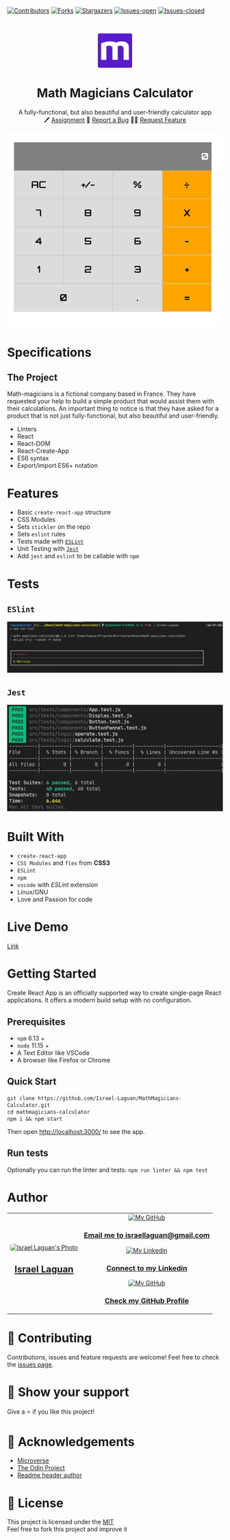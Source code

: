 <!-- PROJECT SHIELDS -->
<!--
*** "reference style" links are used for readability.
*** Reference links are enclosed in brackets [ ] instead of parentheses ( ).
*** See the bottom of this document for the declaration of the reference variables
*** for contributors-url, forks-url, etc. This is an optional, concise syntax you may use.
*** https://www.markdownguide.org/basic-syntax/#reference-style-links
-->

[![Contributors][contributors-shield]][contributors-url]
[![Forks][forks-shield]][forks-url]
[![Stargazers][stars-shield]][stars-url]
[![Issues-open][issues-open-shield]][issues-open-url]
[![Issues-closed][issues-closed-shield]][issues-closed-url]

<!-- PROJECT LOGO -->
<br />
<p align="center">
  <a href="https://www.microverse.org/">
    <img src="docs/microverse.png" alt="Logo" width="80" height="80">
  </a>

  <h1 align="center">
	Math Magicians Calculator
  </h1>

  <p align="center">
    A fully-functional, but also beautiful and user-friendly calculator app
    <br />
	  🖊️
    <a href="https://github.com/microverseinc/project-react-calculator/blob/master/README.md">Assignment</a>
    🐞
    <a href="https://github.com/Israel-Laguan/MathMagicians-Calculator/issues">Report a Bug</a>
    🙋‍♂️
    <a href="https://github.com/Israel-Laguan/MathMagicians-Calculator/issues">Request Feature</a>
  </p>
</p>

[![App](docs/app.png)](https://math-magicians-calculator.herokuapp.com/)

# Specifications

## The Project

Math-magicians is a fictional company based in France. They have requested your help to build a simple product that would assist them with their calculations. An important thing to notice is that they have asked for a product that is not just fully-functional, but also beautiful and user-friendly.

- Linters
- React
- React-DOM
- React-Create-App
- ES6 syntax
- Export/import ES6+ notation

# Features

- Basic `create-react-app` structure
- CSS Modules
- Sets `stickler` on the repo
- Sets `eslint` rules
- Tests made with [`ESLint`](https://eslint.org/)
- Unit Testing with [`Jest`](https://jestjs.io/)
- Add `jest` and `eslint` to be callable with `npm`

# Tests

## `ESlint`

![ESlint](docs/linter.png)

## `Jest`

![Jest](docs/jest.png)

# Built With

- `create-react-app`
- `CSS Modules` and `flex` from **CSS3**
- `ESLint`
- `npm`
- `vscode` with _ESLint_ extension
- Linux/GNU
- Love and Passion for code

# Live Demo

[Link](https://math-magicians-calculator.herokuapp.com/)

# Getting Started

Create React App is an officially supported way to create single-page React applications. It offers a modern build setup with no configuration.

## Prerequisites

- `npm` 6.13 +
- `node` 11.15 +
- A Text Editor like VSCode
- A browser like Firefox or Chrome

## Quick Start

```
git clone https://github.com/Israel-Laguan/MathMagicians-Calculator.git
cd mathmagicians-calculator
npm i && npm start
```

Then open [http://localhost:3000/](http://localhost:3000/) to see the app.

## Run tests

Optionally you can run the linter and tests: `npm run linter && npm test`

# Author
<table style="width:100%">
  <tr>
    <td>
        <div align="center">
            <a href="./docs/img/photo.png" target="_blank" rel="author">
                <img src="https://avatars2.githubusercontent.com/u/36519478?s=460&v=4" style="border-radius: 10%; min-width: 100px;" alt="Israel Laguan's Photo" width="200px">
            </a>
            <h2>
                <a href="https://israel-laguan.github.io/" target="_blank" rel="author">
                    Israel Laguan
                </a>
            </h2>
        </div>
    </td>
    <td>
        <div align="center">
            <a href="mailto:israellaguan@gmail.com" target="_blank" rel="author">
                <img src="https://img.icons8.com/color/48/000000/message-squared.png" style="border-radius: 10%" alt="My GitHub" height="45px">
                <h3>
                    Email me to 
                    <a href="mailto:israellaguan@gmail.com">
                        israellaguan@gmail.com
                    </a>
                </h3>
            </a>
            <a href="https://www.linkedin.com/in/israellaguan/" target="_blank" rel="author">
                <img src="https://img.icons8.com/color/48/000000/linkedin.png" alt="My Linkedin" height="45px">
                <h3>
                    Connect to my Linkedin
                </h3>
            </a>
            <a href="https://github.com/Israel-Laguan" target="_blank" rel="author">
                <img src="https://img.icons8.com/color/48/000000/github--v1.png" 
			style="border-radius: 10%" alt="My GitHub" height="45px"
		>
                <h3>
                    Check my GitHub Profile
                </h3>
            </a>
        </div>
    </td>
  </tr>
</table>

# 🤝 Contributing

Contributions, issues and feature requests are welcome!
Feel free to check the [issues page](https://github.com/Israel-Laguan/MathMagicians-Calculator/issues).

# 🤗 Show your support

Give a ⭐️ if you like this project!

# 🏅 Acknowledgements

- [Microverse](https://www.microverse.org/)
- [The Odin Project](https://www.theodinproject.com/)
- [Readme header author](https://github.com/collinsugwu/Microverse201-Enumerable-Methods)

# 📝 License

This project is licensed under the [MIT](LICENSE)\
Feel free to fork this project and improve it

<!-- MARKDOWN LINKS & IMAGES -->
<!-- https://www.markdownguide.org/basic-syntax/#reference-style-links -->

[contributors-shield]: https://img.shields.io/github/contributors/Israel-Laguan/MathMagicians-Calculator?style=plastic
[contributors-url]: https://github.com/Israel-Laguan/MathMagicians-Calculator/graphs/contributors
[forks-shield]: https://img.shields.io/github/forks/Israel-Laguan/MathMagicians-Calculator?style=plastic
[forks-url]: https://github.com/Israel-Laguan/MathMagicians-Calculator/network/members
[stars-shield]: https://img.shields.io/github/stars/Israel-Laguan/MathMagicians-Calculator?style=plastic
[stars-url]: https://github.com/Israel-Laguan/MathMagicians-Calculator/stargazers
[issues-open-shield]: https://img.shields.io/github/issues/Israel-Laguan/MathMagicians-Calculator?style=plastic
[issues-closed-url]: https://github.com/Israel-Laguan/MathMagicians-Calculator/issues
[issues-closed-shield]: https://img.shields.io/github/issues-closed/Israel-Laguan/MathMagicians-Calculator?style=plastic
[issues-open-url]: https://github.com/Israel-Laguan/MathMagicians-Calculator/issues
